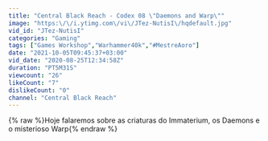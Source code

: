 ```yaml
---
title: "Central Black Reach - Codex 08 \"Daemons and Warp\""
image: "https:\/\/i.ytimg.com\/vi\/JTez-NutisI\/hqdefault.jpg"
vid_id: "JTez-NutisI"
categories: "Gaming"
tags: ["Games Workshop","Warhammer40k","#MestreAoro"]
date: "2021-10-05T09:45:37+03:00"
vid_date: "2020-08-25T12:34:58Z"
duration: "PT5M31S"
viewcount: "26"
likeCount: "7"
dislikeCount: "0"
channel: "Central Black Reach"
---
```

{% raw %}Hoje falaremos sobre as criaturas do Immaterium, os Daemons e o misterioso Warp{% endraw %}
